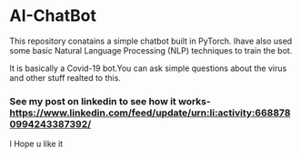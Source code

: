 # AI-ChatBot
This repository conatains a simple chatbot built in PyTorch. Ihave also used some basic Natural Language Processing (NLP) techniques to train the bot.

It is basically a Covid-19 bot.You can ask simple questions about the virus and other stuff realted to this. 

### See my post on linkedin to see how it works-https://www.linkedin.com/feed/update/urn:li:activity:6688780994243387392/ 

I Hope u like it

